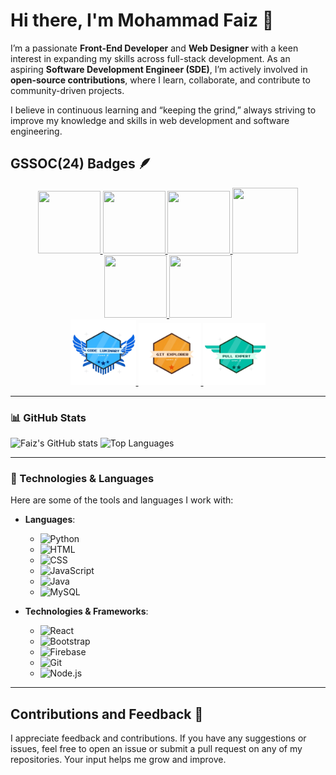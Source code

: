 # Hi there, I'm Mohammad Faiz 👋

I’m a passionate **Front-End Developer** and **Web Designer** with a keen interest in expanding my skills across full-stack development. As an aspiring **Software Development Engineer (SDE)**, I’m actively involved in **open-source contributions**, where I learn, collaborate, and contribute to community-driven projects. 

I believe in continuous learning and “keeping the grind,” always striving to improve my knowledge and skills in web development and software engineering.

## GSSOC(24) Badges 🪶
<div style='display:flex; align-items:center; gap: 10px;' align='center'><a href="https://gssoc.girlscript.tech/leaderboard?year=2024Extd&username=Mohd-FaiZ-Jr">
<img src="https://raw.githubusercontent.com/GSSoC24/Postman-Challenge/main/docs/assets/Postman%20White.png" width="100px" height="100px" />
  <img src="https://raw.githubusercontent.com/GSSoC24/Postman-Challenge/main/docs/assets/1.png" width="100px" height="100px" />
  <img src="https://raw.githubusercontent.com/GSSoC24/Postman-Challenge/main/docs/assets/2.png" width="100px" height="100px" />
  <img src="https://raw.githubusercontent.com/GSSoC24/Postman-Challenge/main/docs/assets/6.png" width="105px" height="105px" />
  <img src="https://raw.githubusercontent.com/GSSoC24/Postman-Challenge/main/docs/assets/7.png" width="100px" height="100px" />
  <img src="https://raw.githubusercontent.com/GSSoC24/Postman-Challenge/main/docs/assets/8.png" width="100px" height="100px" /><br>
  <img src="https://raw.githubusercontent.com/GSSoC24/Contributor/refs/heads/main/assets/Code%20Luminary.png" width="105px" height="105px" />
  <img src="https://raw.githubusercontent.com/GSSoC24/Contributor/refs/heads/main/assets/Git%20Explorer.png" width="100px" height="100px" />
  <img src="https://raw.githubusercontent.com/GSSoC24/Contributor/refs/heads/main/assets/Pull%20Expert.png" width="100px" height="100px" /></a>
</div>
</details>

</div>

---

### 📊 GitHub Stats
![Faiz's GitHub stats](https://github-readme-stats.vercel.app/api?username=Mohd-FaiZ-Jr&show_icons=true&theme=radical)
![Top Languages](https://github-readme-stats.vercel.app/api/top-langs/?username=Mohd-FaiZ-Jr&layout=compact&theme=radical)

---

### 🔧 Technologies & Languages

Here are some of the tools and languages I work with:

- **Languages**: 
  - ![Python](https://img.shields.io/badge/-Python-333?style=flat&logo=python&logoColor=ffdd54)
  - ![HTML](https://img.shields.io/badge/-HTML-333?style=flat&logo=html5)
  - ![CSS](https://img.shields.io/badge/-CSS-333?style=flat&logo=css3&logoColor=264de4)
  - ![JavaScript](https://img.shields.io/badge/-JavaScript-333?style=flat&logo=javascript)
  - ![Java](https://img.shields.io/badge/-Java-333?style=flat&logo=java)
  - ![MySQL](https://img.shields.io/badge/-MySQL-333?style=flat&logo=mysql&logoColor=white)

- **Technologies & Frameworks**:
  - ![React](https://img.shields.io/badge/-React-333?style=flat&logo=react)
  - ![Bootstrap](https://img.shields.io/badge/-Bootstrap-333?style=flat&logo=bootstrap)
  - ![Firebase](https://img.shields.io/badge/-Firebase-333?style=flat&logo=firebase)
  - ![Git](https://img.shields.io/badge/-Git-333?style=flat&logo=git)
  - ![Node.js](https://img.shields.io/badge/-Node.js-333?style=flat&logo=node.js)
  
---

## Contributions and Feedback 🙌

I appreciate feedback and contributions. If you have any suggestions or issues, feel free to open an issue or submit a pull request on any of my repositories. Your input helps me grow and improve.
